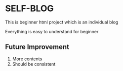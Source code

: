 <h1> SELF-BLOG </H1>
<p>This is beginner html project which is an individual blog</p>
<p>Everything is easy to understand for beginner</p>

<h2>Future Improvement</h2>
<ol>
<li>More contents</li>
<li>Should be consistent</li>
</ol>
